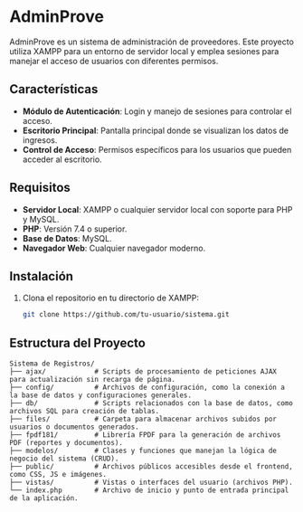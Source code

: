 <a name="readme-top"></a>

# AdminProve

AdminProve es un sistema de administración de proveedores. Este proyecto utiliza XAMPP para un entorno de servidor local y emplea sesiones para manejar el acceso de usuarios con diferentes permisos.

## Características

- **Módulo de Autenticación**: Login y manejo de sesiones para controlar el acceso.
- **Escritorio Principal**: Pantalla principal donde se visualizan los datos de ingresos.
- **Control de Acceso**: Permisos específicos para los usuarios que pueden acceder al escritorio.

## Requisitos

- **Servidor Local**: XAMPP o cualquier servidor local con soporte para PHP y MySQL.
- **PHP**: Versión 7.4 o superior.
- **Base de Datos**: MySQL.
- **Navegador Web**: Cualquier navegador moderno.

## Instalación

1. Clona el repositorio en tu directorio de XAMPP:
   ```bash
   git clone https://github.com/tu-usuario/sistema.git


## Estructura del Proyecto

```plaintext
Sistema de Registros/
├── ajax/            # Scripts de procesamiento de peticiones AJAX para actualización sin recarga de página.
├── config/          # Archivos de configuración, como la conexión a la base de datos y configuraciones generales.
├── db/              # Scripts relacionados con la base de datos, como archivos SQL para creación de tablas.
├── files/           # Carpeta para almacenar archivos subidos por usuarios o documentos generados.
├── fpdf181/         # Librería FPDF para la generación de archivos PDF (reportes y documentos).
├── modelos/         # Clases y funciones que manejan la lógica de negocio del sistema (CRUD).
├── public/          # Archivos públicos accesibles desde el frontend, como CSS, JS e imágenes.
├── vistas/          # Vistas o interfaces del usuario (archivos PHP).
└── index.php        # Archivo de inicio y punto de entrada principal de la aplicación.

